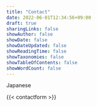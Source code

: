 ```yaml
---
title: "Contact"
date: 2022-06-01T12:34:56+09:00
draft: true
sharingLinks: false
showAuthor: false
showDate: false
showDateUpdated: false
showReadingTime: false
showTaxonomies: false
showTableOfContents: false
showWordCount: false
---
```


Japanese

{{< contactform >}}
